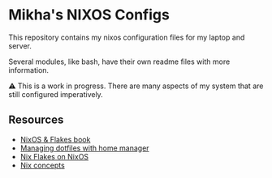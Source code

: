 # Mikha's NIXOS Configs
This repository contains my nixos configuration files for my laptop and server.

Several modules, like bash, have their own readme files with more information.

⚠️ This is a work in progress. There are many aspects of my system that are still configured imperatively.



## Resources
- [NixOS & Flakes book](https://nixos-and-flakes.thiscute.world/)
- [Managing dotfiles with home manager](https://wiki.nixos.org/wiki/Home_Manager#Managing_your_dotfiles)
- [Nix Flakes on NixOS](https://nixos.wiki/wiki/flakes#Using_nix_flakes_with_NixOS)
- [Nix concepts](https://zero-to-nix.com/concepts/)